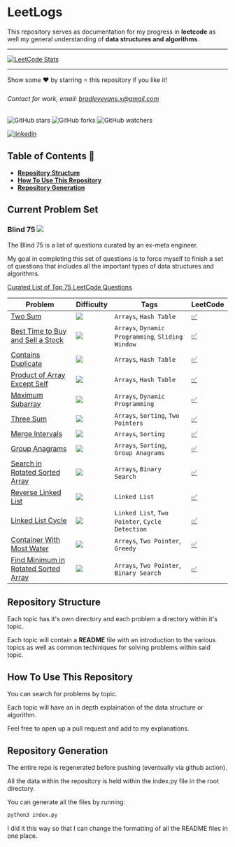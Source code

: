 # LeetLogs

This repository serves as documentation for my progress in **leetcode** as well my general understanding of **data structures and algorithms**.

---

[![LeetCode Stats](https://leetcard.jacoblin.cool/SungJin-Woo?theme=light&font=Overpass%20Mono)](https://leetcode.com/SungJin-Woo)

---

Show some ❤️ by starring ⭐ this repository if you like it!

###### Contact for work, email: bradleyevans.x@gmail.com

![GitHub stars](https://img.shields.io/github/stars/bradleyevansx/leetlogs?style=social)
![GitHub forks](https://img.shields.io/github/forks/bradleyevansx/leetlogs?style=social)
![GitHub watchers](https://img.shields.io/github/watchers/bradleyevansx/leetlogs?style=social)

[![linkedin](https://img.shields.io/badge/Support-Recommend%2FEndorse%20me%20on%20Linkedin-blue?style=for-the-badge&logo=linkedin)](https://www.linkedin.com/in/bradleymevans)

## Table of Contents 📖

- **[Repository Structure️](#repository-structure)**
- **[How To Use This Repository](#how-to-use-this-repository)**
- **[Repository Generation](#repository-generation)**

## Current Problem Set

### Blind 75 ![](https://img.shields.io/badge/Progress-13%2F75-0078D4)

The Blind 75 is a list of questions curated by an ex-meta engineer.

My goal in completing this set of questions is to force myself to finish a set of questions that includes all the important types of data structures and algorithms.

[Curated List of Top 75 LeetCode Questions](https://www.teamblind.com/post/New-Year-Gift---Curated-List-of-Top-75-LeetCode-Questions-to-Save-Your-Time-OaM1orEU)

| Problem                                                                                                     | Difficulty                                                | Tags                                              | LeetCode                                                                                             |
| ----------------------------------------------------------------------------------------------------------- | --------------------------------------------------------- | ------------------------------------------------- | ---------------------------------------------------------------------------------------------------- |
| [Two Sum](https://leetcode.com/problems/two-sum/)                                                           | <img src="https://img.shields.io/badge/-Easy-green" />    | `Arrays`, `Hash Table`                            | [✅](./003%20-%20Hash%20Maps/002%20-%20Two%20Sum/README.md)                                          |
| [Best Time to Buy and Sell a Stock](https://leetcode.com/problems/best-time-to-buy-and-sell-a-stock/)       | <img src="https://img.shields.io/badge/-Easy-green" />    | `Arrays`, `Dynamic Programming`, `Sliding Window` | [✅](./002%20-%20Two%20Pointers/001%20-%20Best%20Time%20to%20Buy%20and%20Sell%20a%20Stock/README.md) |
| [Contains Duplicate](https://leetcode.com/problems/contains-duplicate/)                                     | <img src="https://img.shields.io/badge/-Easy-green" />    | `Arrays`, `Hash Table`                            | [✅](./003%20-%20Hash%20Maps/004%20-%20Contains%20Duplicate/README.md)                               |
| [Product of Array Except Self](https://leetcode.com/problems/product-of-array-except-self/)                 | <img src="https://img.shields.io/badge/-Medium-orange" /> | `Arrays`, `Hash Table`                            | [✅](./001%20-%20Arrays%20and%20Strings/004%20-%20Product%20of%20Array%20Except%20Self/README.md)    |
| [Maximum Subarray](https://leetcode.com/problems/maximum-subarray/)                                         | <img src="https://img.shields.io/badge/-Medium-orange" /> | `Arrays`, `Dynamic Programming`                   | [✅](./001%20-%20Arrays%20and%20Strings/005%20-%20Maximum%20Subarray/README.md)                      |
| [Three Sum](https://leetcode.com/problems/3sum/)                                                            | <img src="https://img.shields.io/badge/-Medium-orange" /> | `Arrays`, `Sorting`, `Two Pointers`               | [✅](./001%20-%20Arrays%20and%20Strings/006%20-%20Three%20Sum/README.md)                             |
| [Merge Intervals](https://leetcode.com/problems/merge-intervals/)                                           | <img src="https://img.shields.io/badge/-Medium-orange" /> | `Arrays`, `Sorting`                               | [✅](./001%20-%20Arrays%20and%20Strings/007%20-%20Merge%20Intervals/README.md)                       |
| [Group Anagrams](https://leetcode.com/problems/group-anagrams/)                                             | <img src="https://img.shields.io/badge/-Medium-orange" /> | `Arrays`, `Sorting`, `Group Anagrams`             | [✅](./001%20-%20Arrays%20and%20Strings/008%20-%20Group%20Anagrams/README.md)                        |
| [Search in Rotated Sorted Array](https://leetcode.com/problems/search-in-rotated-sorted-array/)             | <img src="https://img.shields.io/badge/-Medium-orange" /> | `Arrays`, `Binary Search`                         | [✅](./001%20-%20Arrays%20and%20Strings/009%20-%20Search%20in%20Rotated%20Sorted%20Array/README.md)  |
| [Reverse Linked List](https://leetcode.com/problems/reverse-linked-list/)                                   | <img src="https://img.shields.io/badge/-Medium-orange" /> | `Linked List`                                     | [✅](./007%20-%20Linked%20Lists/001%20-%20Reverse%20Linked%20List/README.md)                         |
| [Linked List Cycle](https://leetcode.com/problems/linked-list-cycle/)                                       | <img src="https://img.shields.io/badge/-Medium-orange" /> | `Linked List`, `Two Pointer`, `Cycle Detection`   | [✅](./007%20-%20Linked%20Lists/002%20-%20Linked%20List%20Cycle/README.md)                           |
| [Container With Most Water](https://leetcode.com/problems/container-with-most-water/)                       | <img src="https://img.shields.io/badge/-Medium-orange" /> | `Arrays`, `Two Pointer`, `Greedy`                 | [✅](./002%20-%20Two%20Pointers/002%20-%20Container%20With%20Most%20Water/README.md)                 |
| [Find Minimum in Rotated Sorted Array](https://leetcode.com/problems/find-minimum-in-rotated-sorted-array/) | <img src="https://img.shields.io/badge/-Medium-orange" /> | `Arrays`, `Two Pointer`, `Binary Search`          | [✅](./002%20-%20Two%20Pointers/003%20-%20Find%20Minimum%20in%20Rotated%20Sorted%20Array/README.md)  |

## Repository Structure

Each topic has it's own directory and each problem a directory within it's topic.

Each topic will contain a **README** file with an introduction to the various topics as well as common techiniques for solving problems within said topic.

## How To Use This Repository

You can search for problems by topic.

Each topic will have an in depth explaination of the data structure or algorithm.

Feel free to open up a pull request and add to my explanations.

## Repository Generation

The entire repo is regenerated before pushing (eventually via github action).

All the data within the repository is held within the index.py file in the root directory.

You can generate all the files by running:

```zsh
python3 index.py
```

I did it this way so that I can change the formatting of all the README files in one place.
